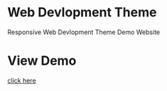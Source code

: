 # Web Devlopment Theme
Responsive Web Devlopment Theme Demo Website
<html>
<head>
<body>
<h1>View Demo</h1>
<a href="https://elated-saha-bf64d8.netlify.com/">click here</a
</body>
</head>
</html>
 
